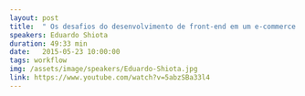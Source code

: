 ```yaml
---
layout: post
title:  " Os desafios do desenvolvimento de front-end em um e-commerce - Eduardo Shiota Yasuda"
speakers: Eduardo Shiota
duration: 49:33 min
date:   2015-05-23 10:00:00
tags: workflow
img: /assets/image/speakers/Eduardo-Shiota.jpg
link: https://www.youtube.com/watch?v=5abzSBa33l4
---
```

